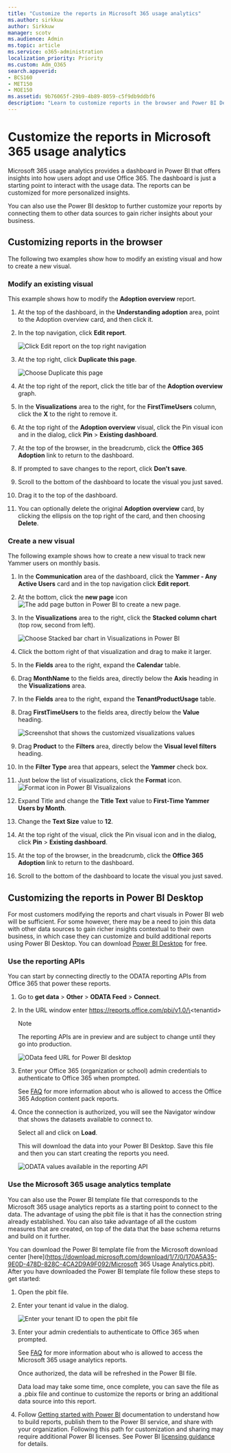 ```yaml
---
title: "Customize the reports in Microsoft 365 usage analytics"
ms.author: sirkkuw
author: Sirkkuw
manager: scotv
ms.audience: Admin
ms.topic: article
ms.service: o365-administration
localization_priority: Priority
ms.custom: Adm_O365
search.appverid:
- BCS160
- MET150
- MOE150
ms.assetid: 9b76065f-29b9-4b89-8059-c5f9db9ddbf6
description: "Learn to customize reports in the browser and Power BI Desktop."
---
```


# Customize the reports in Microsoft 365 usage analytics

Microsoft 365 usage analytics provides a dashboard in Power BI that offers insights into how users adopt and use Office 365. The dashboard is just a starting point to interact with the usage data. The reports can be customized for more personalized insights.
  
You can also use the Power BI desktop to further customize your reports by connecting them to other data sources to gain richer insights about your business.
  
## Customizing reports in the browser

The following two examples show how to modify an existing visual and how to create a new visual.
  
### Modify an existing visual

This example shows how to modify the **Adoption overview** report. 
  
1. At the top of the dashboard, in the **Understanding adoption** area, point to the Adoption overview card, and then click it. 
    
2. In the top navigation, click **Edit report**.
    
    ![Click Edit report on the top right navigation](../media/a1ac1826-7f3a-420b-9b25-aeb84e3eaf27.png)
  
3. At the top right, click **Duplicate this page**.
    
    ![Choose Duplicate this page](../media/0a9b6ff7-7f15-4764-ae71-7c9adaf7ecbe.png)
  
4. At the top right of the report, click the title bar of the **Adoption overview** graph. 
    
5. In the **Visualizations** area to the right, for the **FirstTimeUsers** column, click the **X** to the right to remove it. 
    
6. At the top right of the **Adoption overview** visual, click the Pin visual icon and in the dialog, click **Pin** \> **Existing dashboard**.
    
7. At the top of the browser, in the breadcrumb, click the **Office 365 Adoption** link to return to the dashboard. 
    
8. If prompted to save changes to the report, click **Don't save**.
    
9. Scroll to the bottom of the dashboard to locate the visual you just saved.
    
10. Drag it to the top of the dashboard.
    
11. You can optionally delete the original **Adoption overview** card, by clicking the ellipsis on the top right of the card, and then choosing **Delete**.
    
### Create a new visual

The following example shows how to create a new visual to track new Yammer users on monthly basis.
  
1. In the **Communication** area of the dashboard, click the **Yammer - Any Active Users** card and in the top navigation click **Edit report**.
    
2. At the bottom, click the **new page** icon ![The add page button in Power BI](../media/d3b8c117-17d4-4f53-b078-8fefc2155b24.png) to create a new page. 
    
3. In the **Visualizations** area to the right, click the **Stacked column chart** (top row, second from left). 
    
    ![Choose Stacked bar chart in Visualizations in Power BI](../media/c87cc597-a615-4b92-b20f-8bb355eb741d.png)
  
4. Click the bottom right of that visualization and drag to make it larger.
    
5. In the **Fields** area to the right, expand the **Calendar** table. 
    
6. Drag **MonthName** to the fields area, directly below the **Axis** heading in the **Visualizations** area. 
    
7. In the **Fields** area to the right, expand the **TenantProductUsage** table. 
    
8. Drag **FirstTimeUsers** to the fields area, directly below the **Value** heading. 
    
    ![Screenshot that shows the customized visualizations values](../media/bcc3599e-ee9e-4ac6-968a-5a7858b4a4f0.png)
  
9. Drag **Product** to the **Filters** area, directly below the **Visual level filters** heading. 
    
10. In the **Filter Type** area that appears, select the **Yammer** check box. 
    
11. Just below the list of visualizations, click the **Format** icon. ![Format icon in Power BI Visualizaions](../media/ee0602f3-3df5-4930-b862-db1d90ae4ae2.png)
  
12. Expand Title and change the **Title Text** value to **First-Time Yammer Users by Month**.
    
13. Change the **Text Size** value to **12**.
    
14. At the top right of the visual, click the Pin visual icon and in the dialog, click **Pin** \> **Existing dashboard**.
    
15. At the top of the browser, in the breadcrumb, click the **Office 365 Adoption** link to return to the dashboard. 
    
16. Scroll to the bottom of the dashboard to locate the visual you just saved.
    
## Customizing the reports in Power BI Desktop

For most customers modifying the reports and chart visuals in Power BI web will be sufficient. For some however, there may be a need to join this data with other data sources to gain richer insights contextual to their own business, in which case they can customize and build additional reports using Power BI Desktop. You can download [Power BI Desktop](https://go.microsoft.com/fwlink/p/?linkid=849797) for free. 
  
### Use the reporting APIs

You can start by connecting directly to the ODATA reporting APIs from Office 365 that power these reports.
  
1. Go to **get data** \> **Other** \> **ODATA Feed** \> **Connect**.
    
2. In the URL window enter https://reports.office.com/pbi/v1.0/\<tenantid\>
    
    > [!NOTE]
    > The reporting APIs are in preview and are subject to change until they go into production. 
  
    ![OData feed URL for Power BI desktop](../media/c0ef967e-a454-4eba-bc8e-61e113170053.png)
  
3. Enter your Office 365 (organization or school) admin credentials to authenticate to Office 365 when prompted.
    
    See [FAQ](usage-analytics.md#bkmk_faq) for more information about who is allowed to access the Office 365 Adoption content pack reports. 
    
4. Once the connection is authorized, you will see the Navigator window that shows the datasets available to connect to.
    
    Select all and click on **Load**.
    
    This will download the data into your Power BI Desktop. Save this file and then you can start creating the reports you need.
    
    ![ODATA values available in the reporting API](../media/545b4d17-dbbd-4cfc-b75a-a8b27283d438.png)
  
### Use the Microsoft 365 usage analytics template

You can also use the Power BI template file that corresponds to the Microsoft 365 usage analytics reports as a starting point to connect to the data. The advantage of using the pbit file is that it has the connection string already established. You can also take advantage of all the custom measures that are created, on top of the data that the base schema returns and build on it further.
  
You can download the Power BI template file from the Microsoft download center [here](https://download.microsoft.com/download/1/7/0/170A5A35-9E0D-478D-828C-4CA2D9A9F092/Microsoft 365 Usage Analytics.pbit). After you have downloaded the Power BI template file follow these steps to get started:
  
1. Open the pbit file.
    
2. Enter your tenant id value in the dialog.
    
    ![Enter your tenant ID to open the pbit file](../media/6b700a33-1701-404e-8f46-ddb1d6c8d9ca.png)
  
3. Enter your admin credentials to authenticate to Office 365 when prompted.
    
    See [FAQ](usage-analytics.md#bkmk_faq) for more information about who is allowed to access the Microsoft 365 usage analytics reports. 
    
    Once authorized, the data will be refreshed in the Power BI file.
    
    Data load may take some time, once complete, you can save the file as a .pbix file and continue to customize the reports or bring an additional data source into this report.
    
4. Follow [Getting started with Power BI](https://go.microsoft.com/fwlink/?linkid=849802) documentation to understand how to build reports, publish them to the Power BI service, and share with your organization. Following this path for customization and sharing may require additional Power BI licenses. See Power BI [licensing guidance](https://go.microsoft.com/fwlink/p/?linkid=849803) for details. 
    

